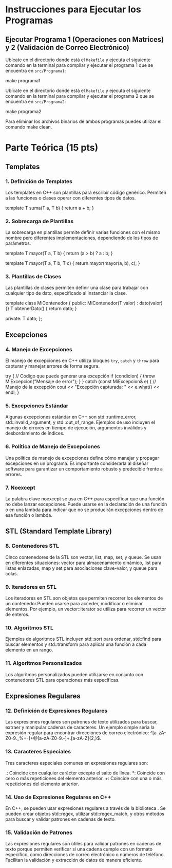 
# Instrucciones para Ejecutar los Programas

## Ejecutar Programa 1 (Operaciones con Matrices) y 2 (Validación de Correo Electrónico)

Ubícate en el directorio donde está el `Makefile` y ejecuta el siguiente comando en la terminal para compilar y ejecutar el programa 1 que se encuentra en `src/Programa1`:

 make programa1

Ubícate en el directorio donde está el `Makefile` y ejecuta el siguiente comando en la terminal para compilar y ejecutar el programa 2 que se encuentra en `src/Programa2`:

make programa2

Para eliminar los archivos binarios de ambos programas puedes utilizar el comando make clean. 


# Parte Teórica (15 pts)

## Templates

### 1. Definición de Templates
Los templates en C++ son plantillas para escribir código genérico. Permiten a las funciones o clases operar con diferentes tipos de datos.

template <typename T>
T suma(T a, T b) {
    return a + b;
}

### 2. Sobrecarga de Plantillas
La sobrecarga en plantillas permite definir varias funciones con el mismo nombre pero diferentes implementaciones, dependiendo de los tipos de parámetros.

template <typename T>
T mayor(T a, T b) {
    return (a > b) ? a : b;
}

template <typename T>
T mayor(T a, T b, T c) {
    return mayor(mayor(a, b), c);
}

### 3. Plantillas de Clases
Las plantillas de clases permiten definir una clase para trabajar con cualquier tipo de dato, especificado al instanciar la clase.

template <typename T>
class MiContenedor {
public:
    MiContenedor(T valor) : dato(valor) {}
    T obtenerDato() { return dato; }

private:
    T dato;
};

## Excepciones

### 4. Manejo de Excepciones
El manejo de excepciones en C++ utiliza bloques `try`, `catch` y `throw` para capturar y manejar errores de forma segura.

try {
    // Código que puede generar una excepción
    if (condicion) {
        throw MiExcepcion("Mensaje de error");
    }
}
catch (const MiExcepcion& e) {
    // Manejo de la excepción
    cout << "Excepción capturada: " << e.what() << endl;
}

### 5. Excepciones Estándar
Algunas excepciones estándar en C++ son std::runtime_error, std::invalid_argument, y std::out_of_range. Ejemplos de uso incluyen el manejo de errores en tiempo de ejecución, argumentos inválidos y desbordamiento de índices.

### 6. Política de Manejo de Excepciones
Una política de manejo de excepciones define cómo manejar y propagar excepciones en un programa. Es importante considerarla al diseñar software para garantizar un comportamiento robusto y predecible frente a errores.

### 7. Noexcept
La palabra clave noexcept se usa en C++ para especificar que una función no debe lanzar excepciones. Puede usarse en la declaración de una función o en una lambda para indicar que no se producirán excepciones dentro de esa función o lambda.

## STL (Standard Template Library)

### 8. Contenedores STL
Cinco contenedores de la STL son vector, list, map, set, y queue. Se usan en diferentes situaciones: vector para almacenamiento dinámico, list para listas enlazadas, map y set para asociaciones clave-valor, y queue para colas.

### 9. Iteradores en STL
Los iteradores en STL son objetos que permiten recorrer los elementos de un contenedor.Pueden usarse para acceder, modificar o eliminar elementos. Por ejemplo, un vector<int>::iterator se utiliza para recorrer un vector de enteros.

### 10. Algoritmos STL
Ejemplos de algoritmos STL incluyen std::sort para ordenar, std::find para buscar elementos y std::transform para aplicar una función a cada elemento en un rango.

### 11. Algoritmos Personalizados
Los algoritmos personalizados pueden utilizarse en conjunto con contenedores STL para operaciones más específicas.

## Expresiones Regulares

### 12. Definición de Expresiones Regulares
Las expresiones regulares son patrones de texto utilizados para buscar, extraer y manipular cadenas de caracteres. Un ejemplo simple sería la expresión regular para encontrar direcciones de correo electrónico: ^[a-zA-Z0-9._%+-]+@[a-zA-Z0-9.-]+\.[a-zA-Z]{2,}$.

### 13. Caracteres Especiales
Tres caracteres especiales comunes en expresiones regulares son:

.: Coincide con cualquier carácter excepto el salto de línea.
*: Coincide con cero o más repeticiones del elemento anterior.
+: Coincide con una o más repeticiones del elemento anterior.

### 14. Uso de Expresiones Regulares en C++
En C++, se pueden usar expresiones regulares a través de la biblioteca <regex>. Se pueden crear objetos std::regex, utilizar std::regex_match, y otros métodos para buscar y validar patrones en cadenas de texto.

### 15. Validación de Patrones
Las expresiones regulares son útiles para validar patrones en cadenas de texto porque permiten verificar si una cadena cumple con un formato específico, como direcciones de correo electrónico o números de teléfono. Facilitan la validación y extracción de datos de manera eficiente.
